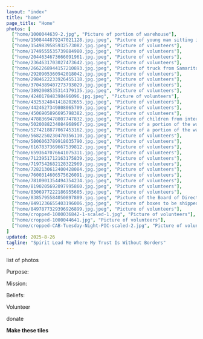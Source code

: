 ```yaml
---
layout: "index"
title: "home"
page_title: "Home"
photos: [
  ["home/1000044639-2.jpg", "Picture of portion of warehouse"],
  ["home/1508444879247021128.jpg.jpeg", "Picture of young man sitting in gaylord of supplies"],
  ["home/1549839585932573082.jpg.jpeg", "Picture of volunteers"],
  ["home/1749555535739884980.jpg.jpeg", "Picture of volunteers"],
  ["home/2044634673666091961.jpg.jpeg", "Picture of volunteers"],
  ["home/2364631703027473642.jpg.jpeg", "Picture of volunteers"],
  ["home/2662268944157210893.jpg.jpeg", "Picture of truck from Samaritan's Purse being unloaded"],
  ["home/2920905360942018042.jpg.jpeg", "Picture of volunteers"],
  ["home/2984622233926455118.jpg.jpeg", "Picture of volunteers"],
  ["home/3704389407273793029.jpg.jpeg", "Picture of volunteers"],
  ["home/3892008535314179135.jpg.jpeg", "Picture of volunteers"],
  ["home/424017848398496096.jpg.jpeg", "Picture of volunteers"],
  ["home/4325324841418202655.jpg.jpeg", "Picture of volunteers"],
  ["home/4424627349808065709.jpg.jpeg", "Picture of volunteers"],
  ["home/4506905896695798382.jpg.jpeg", "Picture of volunteers"],
  ["home/4788369478007747832.jpg.jpeg", "Picture of children from international trip"],
  ["home/5020088234084968967.jpg.jpeg", "Picture of a portion of the warehouse"],
  ["home/5274218877067453162.jpg.jpeg", "Picture of a portion of the warehouse"],
  ["home/5682250230470356110.jpg.jpeg", "Picture of volunteers"],
  ["home/5806063789918035790.jpg.jpeg", "Picture of volunteers"],
  ["home/6167837369667539812.jpg.jpeg", "Picture of volunteers"],
  ["home/6593647076641075311.jpg.jpeg", "Picture of volunteers"],
  ["home/7123951712163175839.jpg.jpeg", "Picture of volunteers"],
  ["home/7197542682128322969.jpg.jpeg", "Picture of volunteers"],
  ["home/7282130612400428084.jpg.jpeg", "Picture of volunteers"],
  ["home/7600314606575626091.jpg.jpeg", "Picture of volunteers"],
  ["home/7810901354494354234.jpg.jpeg", "Picture of volunteers"],
  ["home/8190205692097995860.jpg.jpeg", "Picture of volunteers"],
  ["home/8306977222186955605.jpg.jpeg", "Picture of volunteers"],
  ["home/8385795584050897889.jpg.jpeg", "Picture of the Board of Directors"],
  ["home/8491236655403196006.jpg.jpeg", "Picture of boxes to be shipped internationally"],
  ["home/8497877329396926899.jpg.jpeg", "Picture of volunteers"],
  ["home/cropped-1000036842-1-scaled-1.jpg", "Picture of volunteers"],
  ["home/cropped-1000044641.jpg", "Picture of volunteers"],
  ["home/cropped-CAB-Tuesday-Night-PIC-scaled-2.jpg", "Picture of volunteers"]
]
updated: 2025-8-26
tagline: "Spirit Lead Me Where My Trust Is Without Borders"
---
```


list of photos

Purpose:

Mission:

Beliefs:

Volunteer

donate

**Make these tiles**